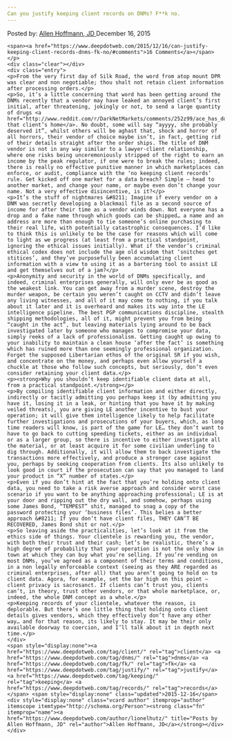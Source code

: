 ```yaml
---
Can you justify keeping client records on DNMs? F**k no.
---
```

<article class="post-listing post-10871 post type-post status-publish format-standard has-post-thumbnail hentry category-deepdot-news tag-client tag-dnms tag-fk tag-justify tag-keeping tag-records">
    <div class="post-inner">
    <p class="post-meta">
    <span>Posted by: <a href="https://www.deepdotweb.com/author/lionelhutz/" title="">Allen Hoffmann, JD </a></span>
    <span>December 16, 2015</span>
    
    <span><a href="https://www.deepdotweb.com/2015/12/16/can-justify-keeping-client-records-dnms-fk-no/#comments">16 Comments</a></span>
    </p>
    <div class="clear"></div>
    <div class="entry">
    <p>From the very first day of Silk Road, the word from atop mount DPR was clear and non negotiable; thou shalt not retain client information after processing orders.</p>
    <p>So, it’s a little concerning that word has been getting around the DNMs recently that a vendor may have leaked an annoyed client’s first initial, after threatening, jokingly or not, to send a large quantity of drugs <a href="http://www.reddit.com/r/DarkNetMarkets/comments/252z99/ace_has_doxxed_a_the_user_who_posted_about_a/">to that client’s home</a>. No doubt, some will say “ayyyy, she probably deserved it”, whilst others will be aghast that, shock and horror of all horrors, their vendor of choice maybe isn’t, in fact, getting rid of their details straight after the order ships. The title of DNM vendor is not in any way similar to a lawyer-client relationship, where one risks being unceremoniously stripped of the right to earn an income by the peak regulator, if one were to break the rules; indeed, there is really no effective punitive manner in which marketplaces can enforce, or audit, compliance with the ‘no keeping client records’ rule. Get kicked off one market for a data breach? Simple – head to another market, and change your name, or maybe even don’t change your name. Not a very effective disincentive, is it?</p>
    <p>It’s the stuff of nightmares &#8211; Imagine if every vendor on a DNM was secretly developing a blackmail file as a second source of income for after their time as a vendor winds down. Not everyone has a drop and a fake name through which goods can be shipped… a name and an address are more than enough to tie someone’s online purchasing to their real life, with potentially catastrophic consequences. I’d like to think this is unlikely to be the case for reasons which will come to light as we progress (at least from a practical standpoint, ignoring the ethical issues initially). What if the vendor’s criminal ethical codex does not include the age old wisdom that ‘snitches get stitices’, and they’ve purposefully been accumulating client information with a view to using it as a bartering tool to assist LE and get themselves out of a jam?</p>
    <p>Anonymity and security in the world of DNMs specifically, and indeed, criminal enterprises generally, will only ever be as good as the weakest link. You can get away from a murder scene, destroy the murder weapon, be certain you weren’t caught on CCTV and didn’t leave any living witnesses, and all of it may come to nothing, if you talk about it later and it is overheard and makes its way into the LE intelligence pipeline. The best PGP communications discipline, stealth shipping methodologies, all of it, might prevent you from being “caught in the act”, but leaving materials lying around to be back investigated later by someone who manages to compromise your data, simply reeks of a lack of professionalism. Getting caught up owing to your inability to maintain a clean house ‘after the fact’ is something which has ruined more than one seemingly professional organization. Forget the supposed Libertarian ethos of the original SR if you wish, and concentrate on the money, and perhaps even allow yourself a chuckle at those who follow such concepts, but seriously, don’t even consider retaining your client data.</p>
    <p><strong>Why you shouldn’t keep identifiable client data at all, from a practical standpoint.</strong></p>
    <p>By compiling identifiable client information and either directly, indirectly or tacitly admitting you perhaps keep it (by admitting you have it, losing it in a leak, or hinting that you have it by making veiled threats), you are giving LE another incentive to bust your operation; it will give them intelligence likely to help facilitate further investigations and prosecutions of your buyers, which, as long time readers will know, is part of the game for LE… they don’t want to have to go back to cutting speeding tickets, either as an individual or as a larger group, so there is incentive to either investigate all the material, or at least acquire it for some civilian underling to dig through. Additionally, it will allow them to back investigate the transactions more effectively, and produce a stronger case against you, perhaps by seeking cooperation from clients. Its also unlikely to look good in court if the prosecution can say that you managed to land your product in “X” number of states.</p>
    <p>Even if you don’t hint at the fact that you’re holding onto client data, you need to take a risk averse approach and consider worst case scenario if you want to be anything approaching professional; LE is at your door and ripping out the dry wall, and somehow, perhaps using some James Bond, “TEMPEST” shit, managed to snag a copy of the password protecting your ‘business files’. This belies a better approach &#8211; If you don’t have client files, THEY CAN’T BE RECOVERED, James Bond shit or not.</p>
    <p>So leaving aside the practicalities, let’s look at it from the ethics side of things. Your clientele is rewarding you, the vendor, with both their trust and their cash; let’s be realistic, there’s a high degree of probability that your operation is not the only show in town at which they can buy what you’re selling. If you’re vending on most DNMs, you’ve agreed as a component of their terms and conditions, in a non legally enforceable context (seeing as they ARE regarded as criminal enterprises, after all) that you aren’t going to hold on to client data. Agora, for example, set the bar high on this point – client privacy is sacrosanct. If clients can’t trust you, clients can’t, in theory, trust other vendors, or that whole marketplace, or, indeed, the whole DNM concept as a whole.</p>
    <p>Keeping records of your clientele, whatever the reason, is deplorable. But there’s one little thing that holding onto client details gives vendors, which they effectively don’t have any other way… and for that reason, its likely to stay. It may be their only available doorway to coercion, and I’ll talk about it in depth next time.</p>
    </div>
    <span style="display:none"><a href="https://www.deepdotweb.com/tag/client/" rel="tag">client</a> <a href="https://www.deepdotweb.com/tag/dnms/" rel="tag">dnms</a> <a href="https://www.deepdotweb.com/tag/fk/" rel="tag">fk</a> <a href="https://www.deepdotweb.com/tag/justify/" rel="tag">justify</a> <a href="https://www.deepdotweb.com/tag/keeping/" rel="tag">keeping</a> <a href="https://www.deepdotweb.com/tag/records/" rel="tag">records</a></span> <span style="display:none" class="updated">2015-12-16</span>
    <div style="display:none" class="vcard author" itemprop="author" itemscope itemtype="http://schema.org/Person"><strong class="fn" itemprop="name"><a href="https://www.deepdotweb.com/author/lionelhutz/" title="Posts by Allen Hoffmann, JD" rel="author">Allen Hoffmann, JD</a></strong></div>
    </div>
</article>

